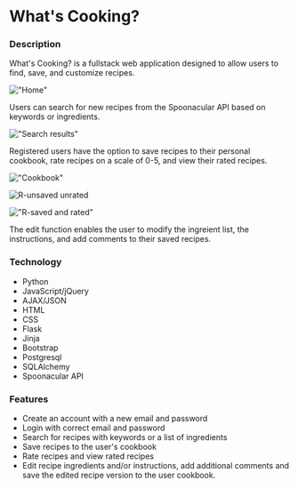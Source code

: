What's Cooking?
===============

### Description

What's Cooking? is a fullstack web application designed to allow users to find, save, and customize recipes.

!["Home"](https://user-images.githubusercontent.com/100890301/179389730-a0152a1a-241d-4289-8bee-2244291968d5.PNG)

Users can search for new recipes from the Spoonacular API based on keywords or ingredients.

!["Search results"](https://user-images.githubusercontent.com/100890301/179390583-671f93a7-534c-4541-8f71-8b0a11c5a23e.PNG)

Registered users have the option to save  recipes to their personal cookbook, rate recipes on a scale of 0-5, and view their rated recipes.

!["Cookbook"](https://user-images.githubusercontent.com/100890301/179390591-71765db9-f80c-45da-a858-df7f38013872.PNG)

![R-unsaved unrated](https://user-images.githubusercontent.com/100890301/179390600-0c639826-b477-4e12-a7ae-4eef4bbec202.PNG)

!["R-saved and rated"](https://user-images.githubusercontent.com/100890301/179390602-cc80a4f4-de84-4fec-840d-68cd009710dd.PNG)

The edit function enables the user to modify the ingreient list, the instructions, and add comments to their saved recipes.

### Technology

* Python
* JavaScript/jQuery
* AJAX/JSON
* HTML
* CSS
* Flask
* Jinja
* Bootstrap
* Postgresql
* SQLAlchemy
* Spoonacular API

### Features

 * Create an account with a new email and password
 * Login with correct email and password
 * Search for recipes with keywords or a list of ingredients
 * Save recipes to the user's cookbook
 * Rate recipes and view rated recipes
 * Edit recipe ingredients and/or instructions, add additional    comments and save the edited recipe version to the user cookbook.